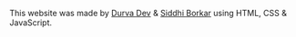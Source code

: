 This website was made by [Durva Dev](github.com/durvadev) & [Siddhi Borkar](github.com/siddhiborkar12) using HTML, CSS & JavaScript.
